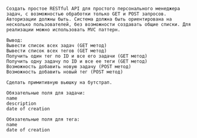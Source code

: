     Создать простое RESTful API для простого персонального менеджера задач, с возможностью обработки только GET и POST запросов. Авторизации должны быть. Система должна быть ориентирована на несколько пользователей, без возможности создавать общие списки. Для реализации можно использовать MVC паттерн.
    
    Вывод:
    Вывести список всех задач (GET метод)
    Вывести список всех тегов (GET метод)
    Получить один тег по ID и все его задачи (GET метод)
    Получить одну задачу по ID и все ее теги (GET метод)
    Возможность добавить новую задачу (POST метод)
    Возможность добавить новый тег (POST метод)
    
    Сделать примитивную вьюшку на бутстрап.
    
    Обязательные поля для задачи:
    name
    description
    date of creation
    
    Обязательные поля для тега:
    name
    date of creation
